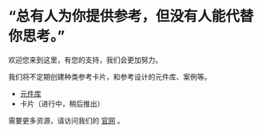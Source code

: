 # “总有人为你提供参考，但没有人能代替你思考。”

欢迎您来到这里，有您的支持，我们会更加努力。

我们将不定期创建种类参考卡片，和参考设计的元件库、案例等。
* [元件库](https://github.com/refscn/rplibs)
* 卡片（进行中，稍后推出）


需要更多资源，请访问我们的 [官网](http://refs.cn) 。
